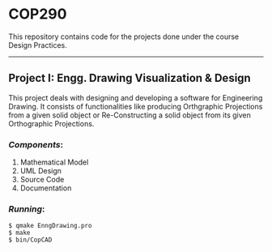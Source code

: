 # COP290
This repository contains code for the projects done under the course Design Practices.

------------------------------------------------------------------------
## Project I: Engg. Drawing Visualization & Design
This project deals with designing and developing a software for Engineering Drawing. It consists of functionalities like 
producing Orthgraphic Projections from a given solid object or Re-Constructing a solid object from its given Orthographic Projections.

### *Components*:
1. Mathematical Model
2. UML Design
3. Source Code
4. Documentation

### *Running*:
```
$ qmake EnngDrawing.pro
$ make
$ bin/CopCAD
```
